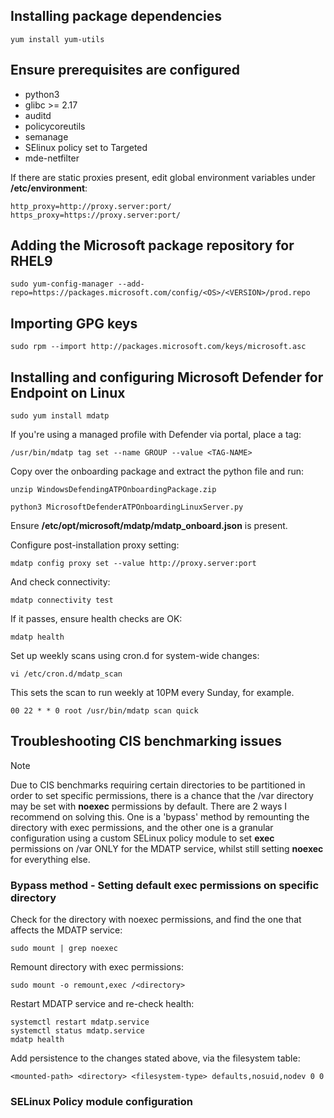 ## Installing package dependencies

``` yum install yum-utils ```

## Ensure prerequisites are configured
- python3
- glibc >= 2.17
- auditd
- policycoreutils
- semanage
- SElinux policy set to Targeted
- mde-netfilter
  
If there are static proxies present, edit global environment variables under **/etc/environment**:

```
http_proxy=http://proxy.server:port/ 
https_proxy=https://proxy.server:port/
```

## Adding the Microsoft package repository for RHEL9

``` sudo yum-config-manager --add-repo=https://packages.microsoft.com/config/<OS>/<VERSION>/prod.repo ```

## Importing GPG keys

``` sudo rpm --import http://packages.microsoft.com/keys/microsoft.asc ```

## Installing and configuring Microsoft Defender for Endpoint on Linux

``` sudo yum install mdatp ```

If you're using a managed profile with Defender via portal, place a tag:

``` /usr/bin/mdatp tag set --name GROUP --value <TAG-NAME> ```

Copy over the onboarding package and extract the python file and run:

``` unzip WindowsDefendingATPOnboardingPackage.zip ```

``` python3 MicrosoftDefenderATPOnboardingLinuxServer.py ```

Ensure **/etc/opt/microsoft/mdatp/mdatp_onboard.json** is present.

Configure post-installation proxy setting:

``` mdatp config proxy set --value http://proxy.server:port ```

And check connectivity:

``` mdatp connectivity test ```

If it passes, ensure health checks are OK:

``` mdatp health ```

Set up weekly scans using cron.d for system-wide changes:

```
vi /etc/cron.d/mdatp_scan
```

This sets the scan to run weekly at 10PM every Sunday, for example.

```
00 22 * * 0 root /usr/bin/mdatp scan quick
```

## Troubleshooting CIS benchmarking issues
> [!NOTE]
> Due to CIS benchmarks requiring certain directories to be partitioned in order to set specific permissions, there is a chance that the /var directory may be set with **noexec** permissions by default. There are 2 ways I recommend on solving this. One is a 'bypass' method by remounting the directory with exec permissions, and the other one is a granular configuration using a custom SELinux policy module to set **exec** permissions on /var ONLY for the MDATP service, whilst still setting **noexec** for everything else.
>

### Bypass method - Setting default exec permissions on specific directory
Check for the directory with noexec permissions, and find the one that affects the MDATP service:

``` sudo mount | grep noexec ```

Remount directory with exec permissions:

``` sudo mount -o remount,exec /<directory> ```

Restart MDATP service and re-check health:

```
systemctl restart mdatp.service
systemctl status mdatp.service
mdatp health
```

Add persistence to the changes stated above, via the filesystem table:

```
<mounted-path> <directory> <filesystem-type> defaults,nosuid,nodev 0 0
```

### SELinux Policy module configuration

